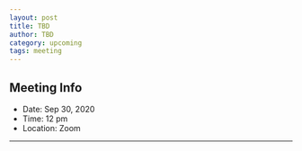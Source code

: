 ```yaml
---
layout: post
title: TBD
author: TBD
category: upcoming
tags: meeting
---
```


## Meeting Info

* Date: Sep 30, 2020
* Time: 12 pm
* Location: Zoom

---